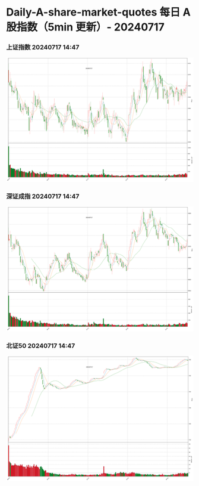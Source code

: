 
# Daily-A-share-market-quotes 每日 A 股指数（5min 更新）- 20240717

### 上证指数 20240717 14:47
![](./fig/2024/7/20240717-sh000001.png)

### 深证成指 20240717 14:47
![](./fig/2024/7/20240717-sz399001.png)

### 北证50 20240717 14:47
![](./fig/2024/7/20240717-bj899050.png)
